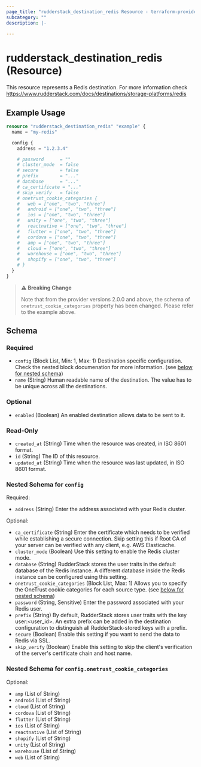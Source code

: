 ```yaml
---
page_title: "rudderstack_destination_redis Resource - terraform-provider-rudderstack"
subcategory: ""
description: |-
  
---
```


# rudderstack_destination_redis (Resource)

This resource represents a Redis destination. For more information check 
https://www.rudderstack.com/docs/destinations/storage-platforms/redis

## Example Usage

```terraform
resource "rudderstack_destination_redis" "example" {
  name = "my-redis"

  config {
    address = "1.2.3.4"

    # password      = ""
    # cluster_mode  = false
    # secure        = false
    # prefix        = "..."
    # database      = "..."
    # ca_certificate = "..."
    # skip_verify   = false
    # onetrust_cookie_categories {
    #   web = ["one", "two", "three"]
    #   android = ["one", "two", "three"]
    #   ios = ["one", "two", "three"]
    #   unity = ["one", "two", "three"]
    #   reactnative = ["one", "two", "three"]
    #   flutter = ["one", "two", "three"]
    #   cordova = ["one", "two", "three"]
    #   amp = ["one", "two", "three"]
    #   cloud = ["one", "two", "three"]
    #   warehouse = ["one", "two", "three"]
    #   shopify = ["one", "two", "three"]
    # }
  }
}
```

> **⚠️ Breaking Change**
> 
> Note that from the provider versions 2.0.0 and above, the schema of `onetrust_cookie_categories` property has been changed. Please refer to the example above.

<!-- schema generated by tfplugindocs -->
## Schema

### Required

- `config` (Block List, Min: 1, Max: 1) Destination specific configuration. Check the nested block documenation for more information. (see [below for nested schema](#nestedblock--config))
- `name` (String) Human readable name of the destination. The value has to be unique across all the destinations.

### Optional

- `enabled` (Boolean) An enabled destination allows data to be sent to it.

### Read-Only

- `created_at` (String) Time when the resource was created, in ISO 8601 format.
- `id` (String) The ID of this resource.
- `updated_at` (String) Time when the resource was last updated, in ISO 8601 format.

<a id="nestedblock--config"></a>
### Nested Schema for `config`

Required:

- `address` (String) Enter the address associated with your Redis cluster.

Optional:

- `ca_certificate` (String) Enter the certificate which needs to be verified while establishing a secure connection. Skip setting this if Root CA of your server can be verified with any client, e.g. AWS Elasticache.
- `cluster_mode` (Boolean) Use this setting to enable the Redis cluster mode.
- `database` (String) RudderStack stores the user traits in the default database of the Redis instance. A different database inside the Redis instance can be configured using this setting.
- `onetrust_cookie_categories` (Block List, Max: 1) Allows you to specify the OneTrust cookie categories for each source type. (see [below for nested schema](#nestedblock--config--onetrust_cookie_categories))
- `password` (String, Sensitive) Enter the password associated with your Redis user.
- `prefix` (String) By default, RudderStack stores user traits with the key user:<user_id>. An extra prefix can be added in the destination configuration to distinguish all RudderStack-stored keys with a prefix.
- `secure` (Boolean) Enable this setting if you want to send the data to Redis via SSL.
- `skip_verify` (Boolean) Enable this setting to skip the client's verification of the server's certificate chain and host name.

<a id="nestedblock--config--onetrust_cookie_categories"></a>
### Nested Schema for `config.onetrust_cookie_categories`

Optional:

- `amp` (List of String)
- `android` (List of String)
- `cloud` (List of String)
- `cordova` (List of String)
- `flutter` (List of String)
- `ios` (List of String)
- `reactnative` (List of String)
- `shopify` (List of String)
- `unity` (List of String)
- `warehouse` (List of String)
- `web` (List of String)
